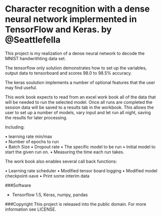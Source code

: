 **Character recognition with a dense neural network implermented in TensorFlow and Keras.**
by @Seattlefella
========

This project is my realization of a dense neural network to decode the MNIST handwrithting data set.

The tensorflow only solution demonstrates how to set up the variables, output data to tensorboard
and scores 98.0 to 98.5% accuracy.

The keras soulution implements a number of optional features that the user 
may find useful.

This work book expects to read from an excel work book all of the data that will be needed to run the selected model. Once all runs are completed the session data will be saved to a results tab in the workbook.
This allows the user to set up a number of models, vary input and let run all night, saving the results for later processing.



Including:

•    learning rate min/max   
•    Number of epochs to run    
•    Batch Size
•    Dropout rate
•    The specific model to be run
•    Initial model to start the given run on.
•    Measuring the time each run takes.
    
The work book also enables several call back functions:

•    Learning rate scheduler
•    Modified tensor board logging
•    Modified model checkpoint-save
•    Print some interim data 

###Software
- Tensorflow 1.5, Keras, numpy, pandas

###Copyright
This project is released into the public domain. For more information see LICENSE.